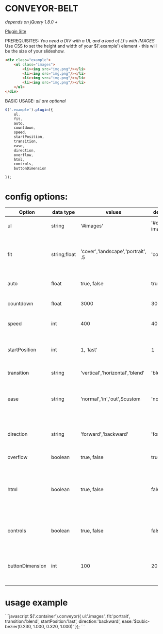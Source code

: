 CONVEYOR-BELT
=============

<i>depends on jQuery 1.8.0 +</i>

<a href='http://bite-software.co.uk/conveyor'>Plugin Site</a>

PREREQUISITES:
<i>You need a DIV with a UL and a load of LI's with IMAGES</i>
Use CSS to set the height and width of your $('.example') element - this will be the size of your slideshow.
```html
<div class="example">
	<ul class="images">
		<li><img src="img.png"/></li>
		<li><img src="img.png"/></li>
		<li><img src="img.png"/></li>
		<li><img src="img.png"/></li>
	</ul>
</div>
```
BASIC USAGE:
<i>all are optional</i>
```javascript
$('.example').plugin({
	ul,
	fit,
	auto,
	countdown,
	speed,
	startPosition,
	transition,
	ease,
	direction,
	overflow,
	html,
	controls,
	buttonDimension

});
```
<h1>config options:</h1>

| Option         | data type  	| values              				 | default  	| description                |
| ---------------|--------------|------------------------------------|--------------|----------------------------|
| ul  			 | string     	| '#images'      					 | '#cb-images' | id/class of parent <ul> |
| fit        	 | string;float | 'cover','landscape','portrait', .5 | 'cover'     	| decimal is a percentage value of images original size |
| auto 			 | float      	| true, false  	     				 | true  		| auto or manual slide show |
| countdown 	 | float      	| 3000   	     					 | 3000  		| time in ms till next slide |
| speed			 | int		  	| 400 								 | 400  		| transition speed in ms |
| startPosition	 | int		  	| 1, 'last' 						 | 1  			| choose where you want you show to start from |
| transition	 | string	  	| 'vertical','horizontal','blend' 	 | 'blend'  	| transition types |
| ease			 | string	  	| 'normal','in','out',$custom 		 | 'normal'  	| if adding a custom - you must prepend $ to your string first |
| direction		 | string	  	| 'forward','backward' 				 | 'forward'  	| 'next' or 'previous' directions for auto mode |
| overflow		 | boolean	  	| true, false 						 | true  		| hides the overflow |
| html 			 | boolean		| true, false						 | false		| allows HTML content. Replace <img> with a <div> including your content |
| controls		 | boolean 		| true, false 						 | false 		| adds 'next' & 'previous' control buttons |
| buttonDimension| int			| 100								 | 20 			| value is in pixels - donates size of < and > buttons |

<h1>usage example</h1>
```javascript
$('.container').conveyor({
	ul:'.images',
	fit:'portrait',
	transition:'blend',
	startPosition:'last',
	direction:'backward',
	ease:'$cubic-bezier(0.230, 1.000, 0.320, 1.000)'
});
```